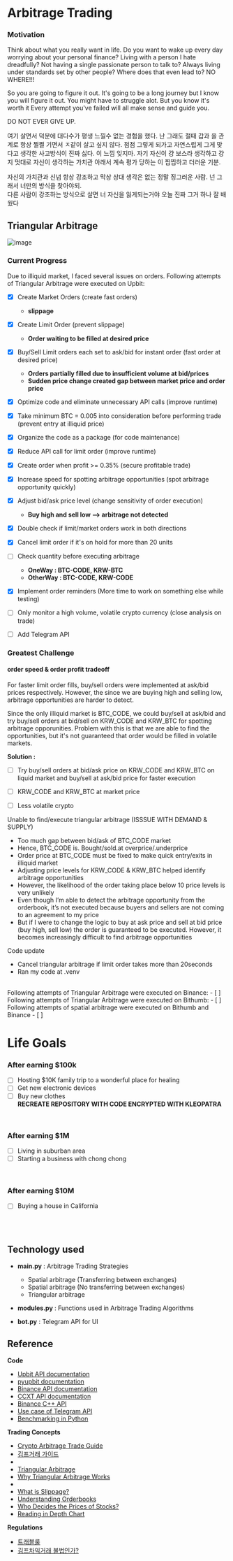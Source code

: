 # Arbitrage Trading 

### Motivation
Think about what you really want in life.
Do you want to wake up every day worrying about your personal finance?
Living with a person I hate dreadfully?
Not having a single passionate person to talk to?
Always living under standards set by other people?
Where does that even lead to?
NO WHERE!!!

So you are going to figure it out.
It's going to be a long journey but I know you will figure it out.
You might have to struggle alot.
But you know it's worth it
Every attempt you've failed will all make sense and guide you. 

DO NOT EVER GIVE UP.

여기 살면서 덕분에 대다수가 평생 느낄수 없는 경험을 했다.
난 그래도 절때 갑과 을 관계로 항상 쩔쩔 기면서 ㅈ같이 살고 싶지 않다.
점점 그렇게 되가고 자연스럽게 그게 맞다고 생각한 사고방식이 진짜 싫다.
이 느낌 잊지마.
자기 자신이 걍 보스라 생각하고 걍 지 멋대로
자신이 생각하는 가치관 아래서 계속 평가 당하는 이 찝찝하고 더러운 기분.

자신의 가치관과 신념 항상 강조하고 막상 상대 생각은 없는 정말 징그러운 사람.
넌 그래서 너만의 방식을 찾아야되.    
다른 사람이 강조하는 방식으로 살면
너 자신을 잃게되는거야
오늘 진짜 그거 하나 잘 배웠다


## Triangular Arbitrage
![image](https://github.com/juho-creator/ArbitrageTrading/assets/72856990/f4a26897-9652-46c7-8bcc-18d0b53c3bfa)


### Current Progress 
Due to illiquid market, I faced several issues on orders.
Following attempts of Triangular Arbitrage were executed on Upbit:
- [x] Create Market Orders (create fast orders)
   - **slippage**
- [X] Create Limit Order (prevent slippage)
   - **Order waiting to be filled at desired price**
- [X] Buy/Sell Limit orders each set to ask/bid for instant order (fast order at desired price)
   - **Orders partially filled due to insufficient volume at bid/prices**
   - **Sudden price change created gap between market price and order price**
- [X] Optimize code and eliminate unnecessary API calls (improve runtime)
- [X] Take minimum BTC = 0.005 into consideration before performing trade (prevent entry at illiquid price)
- [X] Organize the code as a package (for code maintenance)
- [X] Reduce API call for limit order (improve runtime) 
- [X] Create order when profit >= 0.35% (secure profitable trade)
- [X] Increase speed for spotting arbitrage opportunities (spot arbitrage opportunity quickly) 
- [X] Adjust bid/ask price level (change sensitivity of order execution)
  - **Buy high and sell low --> arbitrage not detected**
- [X] Double check if limit/market orders work in both directions
- [X]  Cancel limit order if it's on hold for more than 20 units
- [ ]  Check quantity before executing arbitrage
   - **OneWay : BTC-CODE, KRW-BTC**
   - **OtherWay : BTC-CODE, KRW-CODE**
- [X] Implement order reminders (More time to work on something else while testing)
- [ ] Only monitor a high volume, volatile crypto currency (close analysis on trade)
- [ ] Add Telegram API



### Greatest Challenge
#### order speed & order profit tradeoff
For faster limit order fills, buy/sell orders were implemented at ask/bid prices respectively. 
However, the since we are buying high and selling low, arbitrage opportunities are harder to detect.

Since the only illiquid market is BTC_CODE, we could buy/sell at ask/bid and try buy/sell orders at bid/sell on KRW_CODE and KRW_BTC 
for spotting arbitrage opporunities.
Problem with this is that we are able to find the opportunities, but it's not guaranteed that order would be filled in volatile markets.

**Solution :**  </br>
- [ ] Try buy/sell orders at bid/ask price on KRW_CODE and KRW_BTC on liquid market and  buy/sell at ask/bid price for faster execution
- [ ]  KRW_CODE and KRW_BTC at market price
- [ ] Less volatile crypto


Unable to find/execute triangular arbitrage (ISSSUE WITH DEMAND & SUPPLY)
- Too much gap between bid/ask of BTC_CODE market
- Hence, BTC_CODE is. Bought/sold.at overprice/.underprice
- Order price at BTC_CODE must be fixed to make quick entry/exits in illiquid market
- Adjusting price levels for KRW_CODE & KRW_BTC helped identify arbitrage opportunities
- However, the likelihood of the order taking place below 10 price levels is very unlikely
- Even though I’m able to detect the arbitrage opportunity from the orderbook, it’s not executed because buyers and sellers are not coming to an agreement to my price
- But if I were to change the logic to buy at ask price and sell at bid price (buy high, sell low) the order is guaranteed to be executed. However, it becomes increasingly difficult to find arbitrage opportunities



Code update
 - Cancel triangular arbitrage if limit order takes more than 20seconds
- Ran my code at .venv








</br>
Following attempts of Triangular Arbitrage were executed on Binance: 
- [ ] 

</br>
Following attempts of Triangular Arbitrage were executed on Bithumb: 
- [ ] 


</br>
Following attempts of spatial arbitrage were executed on Bithumb and Binance 
- [ ] 







# Life Goals 
### After earning $100k
- [ ] Hosting $10K family trip to a wonderful place for healing
- [ ] Get new electronic devices
- [ ] Buy new clothes
</br> **RECREATE REPOSITORY WITH CODE ENCRYPTED WITH KLEOPATRA**
</br>

### After earning $1M
- [ ] Living in suburban area
- [ ] Starting a business with chong chong

</br>

### After earning $10M
- [ ] Buying a house in California
</br>
</br>



## Technology used
- **main.py** : Arbitrage Trading Strategies
  - Spatial arbitrage (Transferring between exchanges)
  - Spatial arbitrage  (No transferring between exchanges)
  - Triangular arbitrage
  
- **modules.py** : Functions used in Arbitrage Trading Algorithms
- **bot.py** : Telegram API for UI

## Reference
**Code**
- [Upbit API documentation](https://docs.upbit.com/reference/%EC%A0%84%EC%B2%B4-%EA%B3%84%EC%A2%8C-%EC%A1%B0%ED%9A%8C)
- [pyupbit documentation](https://github.com/sharebook-kr/pyupbit?tab=readme-ov-file)
- [Binance API documentation](https://binance-docs.github.io/apidocs/spot/en/)
- [CCXT API documentation](https://docs.ccxt.com)
-	 [Binance C++ API](https://github.com/binance-exchange/binacpp)
- [Use case of Telegram API](https://charliethewanderer.medium.com/scrape-news-and-corporate-announcements-in-real-time-2-deployment-27ae489f598a)
- [Benchmarking in Python](https://www.youtube.com/watch?v=DBoobQxqiQw)
  
**Trading Concepts**
- [Crypto Arbitrage Trade Guide](https://coincodecap.com/crypto-arbitrage-guide-how-to-make-money-as-a-beginner)
- [김프거래 가이드](https://charlietrip.tistory.com/19)
- 
- [Triangular Arbitrage](https://www.youtube.com/watch?v=lKu2LAgEcpU)
- [Why Triangular Arbitrage Works](https://www.youtube.com/clip/UgkxjqQU0dMrhLZH7qmjGzrWW1lKQGeSzllp)
-
- [What is Slippage?](https://www.youtube.com/watch?v=gaVYPGrxykw)
- [Understanding Orderbooks](https://www.youtube.com/watch?v=Jxyuf-cDKeg)
- [Who Decides the Prices of Stocks?](https://www.youtube.com/watch?v=HxNH7xi4zq8)
- [Reading in Depth Chart](https://youtube.com/clip/Ugkx0c5M3OF96EjkuDo8IfXJGjiR6XCdZ8_f?si=jnnrMETCA_Mn0iLC)


**Regulations**
- [트래블룰](https://upbitcs.zendesk.com/hc/ko/articles/4498679629337-%ED%8A%B8%EB%9E%98%EB%B8%94%EB%A3%B0-%EC%95%8C%EC%95%84%EB%B3%B4%EA%B8%B0)
- [김프차익거래 불법인가?](https://youtube.com/shorts/YF3FK_4NOmM?si=ZgVCQ__LfEPyzb97)

